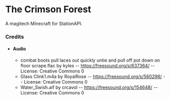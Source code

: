 # The Crimson Forest
A magitech Minecraft for StationAPI.

### Credits
- #### Audio
  - combat boots pull laces out quickly untie and pull off put down on floor scrape.flac by kyles 
  -- https://freesound.org/s/637364/ -- License: Creative Commons 0
  - Glass Clink1.m4a by RoyalRose -- https://freesound.org/s/560298/ -- License: Creative Commons 0
  - Water_Swish.aif by crcavol -- https://freesound.org/s/154648/ -- License: Creative Commons 0